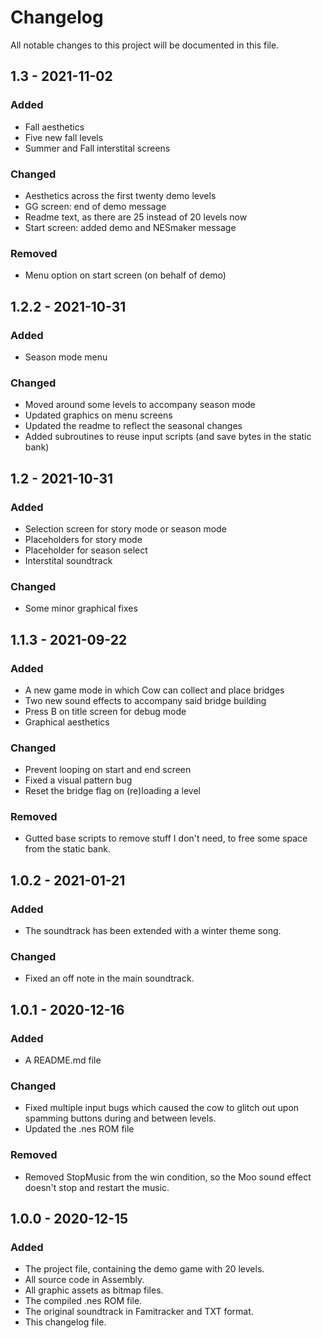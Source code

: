 # Changelog

All notable changes to this project will be documented in this file.

## 1.3 - 2021-11-02

### Added
- Fall aesthetics
- Five new fall levels
- Summer and Fall interstital screens

### Changed
- Aesthetics across the first twenty demo levels
- GG screen: end of demo message
- Readme text, as there are 25 instead of 20 levels now
- Start screen: added demo and NESmaker message

### Removed
- Menu option on start screen (on behalf of demo)


## 1.2.2 - 2021-10-31

### Added
- Season mode menu

### Changed
- Moved around some levels to accompany season mode
- Updated graphics on menu screens
- Updated the readme to reflect the seasonal changes
- Added subroutines to reuse input scripts (and save bytes in the static bank)

## 1.2 - 2021-10-31

### Added
- Selection screen for story mode or season mode
- Placeholders for story mode
- Placeholder for season select
- Interstital soundtrack

### Changed
- Some minor graphical fixes


## 1.1.3 - 2021-09-22

### Added
- A new game mode in which Cow can collect and place bridges
- Two new sound effects to accompany said bridge building
- Press B on title screen for debug mode
- Graphical aesthetics

### Changed
- Prevent looping on start and end screen
- Fixed a visual pattern bug
- Reset the bridge flag on (re)loading a level

### Removed
- Gutted base scripts to remove stuff I don't need, to free some
  space from the static bank.


## 1.0.2 - 2021-01-21

### Added
- The soundtrack has been extended with a winter theme song.

### Changed
- Fixed an off note in the main soundtrack.

## 1.0.1 - 2020-12-16

### Added
- A README.md file

### Changed
- Fixed multiple input bugs which caused the cow to glitch out upon
  spamming buttons during and between levels.
- Updated the .nes ROM file

### Removed
-  Removed StopMusic from the win condition, so the Moo sound effect
   doesn't stop and restart the music.

## 1.0.0 - 2020-12-15

### Added
- The project file, containing the demo game with 20 levels.
- All source code in Assembly.
- All graphic assets as bitmap files.
- The compiled .nes ROM file.
- The original soundtrack in Famitracker and TXT format.
- This changelog file.